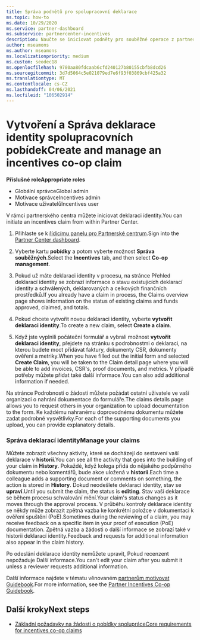 ```yaml
---
title: Správa podnětů pro spolupracovní deklarace
ms.topic: how-to
ms.date: 10/29/2020
ms.service: partner-dashboard
ms.subservice: partnercenter-incentives
description: Naučte se iniciovat podněty pro souběžné operace z partnerského centra. Můžete zobrazit všechny aktivity, které se docházejí do sestavení vaší deklarace v historii.
author: mseamons
ms.author: mseamons
ms.localizationpriority: medium
ms.custom: seodec18
ms.openlocfilehash: 9780aa80fdcaab6cfd240127b80155cbfb8dcd26
ms.sourcegitcommit: 3d7d5064c5e021079ed7e6f93f03869cbf425a32
ms.translationtype: MT
ms.contentlocale: cs-CZ
ms.lasthandoff: 04/06/2021
ms.locfileid: "106502914"
---
```

# <a name="create-and-manage-an-incentives-co-op-claim"></a><span data-ttu-id="38da2-104">Vytvoření a Správa deklarace identity spolupracovních pobídek</span><span class="sxs-lookup"><span data-stu-id="38da2-104">Create and manage an incentives co-op claim</span></span>

<span data-ttu-id="38da2-105">**Příslušné role**</span><span class="sxs-lookup"><span data-stu-id="38da2-105">**Appropriate roles**</span></span>

- <span data-ttu-id="38da2-106">Globální správce</span><span class="sxs-lookup"><span data-stu-id="38da2-106">Global admin</span></span>
- <span data-ttu-id="38da2-107">Motivace správce</span><span class="sxs-lookup"><span data-stu-id="38da2-107">Incentives admin</span></span>
- <span data-ttu-id="38da2-108">Motivace uživatelů</span><span class="sxs-lookup"><span data-stu-id="38da2-108">Incentives user</span></span>

<span data-ttu-id="38da2-109">V rámci partnerského centra můžete iniciovat deklaraci identity.</span><span class="sxs-lookup"><span data-stu-id="38da2-109">You can initiate an incentives claim from within Partner Center.</span></span>

1. <span data-ttu-id="38da2-110">Přihlaste se k [řídicímu panelu pro Partnerské centrum](https://partner.microsoft.com/dashboard/).</span><span class="sxs-lookup"><span data-stu-id="38da2-110">Sign into the [Partner Center dashboard](https://partner.microsoft.com/dashboard/).</span></span>

2. <span data-ttu-id="38da2-111">Vyberte kartu **pobídky** a potom vyberte možnost **Správa souběžných**.</span><span class="sxs-lookup"><span data-stu-id="38da2-111">Select the **Incentives** tab, and then select **Co-op management**.</span></span>

3. <span data-ttu-id="38da2-112">Pokud už máte deklaraci identity v procesu, na stránce Přehled deklarací identity se zobrazí informace o stavu existujících deklarací identity a schválených, deklarovaných a celkových finančních prostředků.</span><span class="sxs-lookup"><span data-stu-id="38da2-112">If you already have a claim in process, the Claims overview page shows information on the status of existing claims and funds approved, claimed, and totals.</span></span>

4. <span data-ttu-id="38da2-113">Pokud chcete vytvořit novou deklaraci identity, vyberte **vytvořit deklaraci identity**.</span><span class="sxs-lookup"><span data-stu-id="38da2-113">To create a new claim, select **Create a claim**.</span></span>

5. <span data-ttu-id="38da2-114">Když jste vyplnili počáteční formulář a vybrali možnost **vytvořit deklaraci identity**, přejdete na stránku s podrobnostmi o deklaraci, na kterou budete moct přidávat faktury, dokumenty CSR, dokumenty ověření a metriky.</span><span class="sxs-lookup"><span data-stu-id="38da2-114">When you have filled out the initial form and selected **Create Claim**, you will be taken to the Claim detail page where you will be able to add invoices, CSR's, proof documents, and metrics.</span></span> <span data-ttu-id="38da2-115">V případě potřeby můžete přidat také další informace.</span><span class="sxs-lookup"><span data-stu-id="38da2-115">You can also add additional information if needed.</span></span>

<span data-ttu-id="38da2-116">Na stránce Podrobnosti o žádosti můžete požádat ostatní uživatele ve vaší organizaci o nahrání dokumentace do formuláře.</span><span class="sxs-lookup"><span data-stu-id="38da2-116">The claims details page allows you to request others in your organization to upload documentation to the form.</span></span> <span data-ttu-id="38da2-117">Ke každému nahranému doprovodnému dokumentu můžete zadat podrobné vysvětlivky.</span><span class="sxs-lookup"><span data-stu-id="38da2-117">For each of the supporting documents you upload, you can provide explanatory details.</span></span> 

### <a name="manage-your-claims"></a><span data-ttu-id="38da2-118">Správa deklarací identity</span><span class="sxs-lookup"><span data-stu-id="38da2-118">Manage your claims</span></span>

<span data-ttu-id="38da2-119">Můžete zobrazit všechny aktivity, které se docházejí do sestavení vaší deklarace v **historii**.</span><span class="sxs-lookup"><span data-stu-id="38da2-119">You can see all the activity that goes into the building of your claim in **History**.</span></span> <span data-ttu-id="38da2-120">Pokaždé, když kolega přidá do nějakého podpůrného dokumentu nebo komentářů, bude akce uložená v **historii**.</span><span class="sxs-lookup"><span data-stu-id="38da2-120">Each time a colleague adds a supporting document or comments on something, the action is stored in **History**.</span></span> <span data-ttu-id="38da2-121">Dokud neodešlete deklaraci identity, stav se **upraví**.</span><span class="sxs-lookup"><span data-stu-id="38da2-121">Until you submit the claim, the status is **editing**.</span></span> <span data-ttu-id="38da2-122">Stav vaší deklarace se během procesu schvalování mění.</span><span class="sxs-lookup"><span data-stu-id="38da2-122">Your claim's status changes as it moves through the approval process.</span></span> <span data-ttu-id="38da2-123">V průběhu kontroly deklarace identity se někdy může zobrazit zpětná vazba ke konkrétní položce v dokumentaci k ověření spuštění (PoE).</span><span class="sxs-lookup"><span data-stu-id="38da2-123">Sometimes during the reviewing of a claim, you may receive feedback on a specific item in your proof of execution (PoE) documentation.</span></span> <span data-ttu-id="38da2-124">Zpětná vazba a žádosti o další informace se zobrazí také v historii deklarací identity.</span><span class="sxs-lookup"><span data-stu-id="38da2-124">Feedback and requests for additional information also appear in the claim history.</span></span>

<span data-ttu-id="38da2-125">Po odeslání deklarace identity nemůžete upravit, Pokud recenzent nepožaduje Další informace.</span><span class="sxs-lookup"><span data-stu-id="38da2-125">You can't edit your claim after you submit it unless a reviewer requests additional information.</span></span>

<span data-ttu-id="38da2-126">Další informace najdete v tématu věnovaném [partnerům motivovat Guidebook](https://assetsprod.microsoft.com/co-op-guidebook.pdf).</span><span class="sxs-lookup"><span data-stu-id="38da2-126">For more information, see the [Partner Incentives Co-op Guidebook](https://assetsprod.microsoft.com/co-op-guidebook.pdf).</span></span>

## <a name="next-steps"></a><span data-ttu-id="38da2-127">Další kroky</span><span class="sxs-lookup"><span data-stu-id="38da2-127">Next steps</span></span>

- [<span data-ttu-id="38da2-128">Základní požadavky na žádosti o pobídky spolupráce</span><span class="sxs-lookup"><span data-stu-id="38da2-128">Core requirements for incentives co-op claims</span></span>](core-requirements.md)